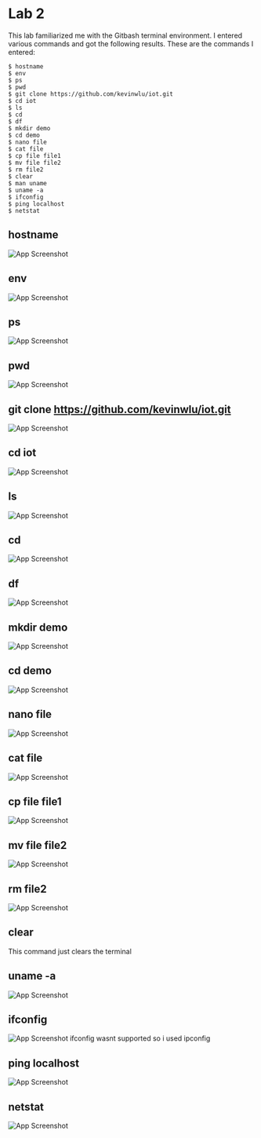 
# Lab 2

This lab familiarized me with the Gitbash terminal environment. I entered various commands and got the following results.
These are the commands I entered:
```
$ hostname
$ env
$ ps
$ pwd
$ git clone https://github.com/kevinwlu/iot.git
$ cd iot
$ ls
$ cd
$ df
$ mkdir demo
$ cd demo
$ nano file
$ cat file
$ cp file file1
$ mv file file2
$ rm file2
$ clear
$ man uname
$ uname -a
$ ifconfig
$ ping localhost
$ netstat
```


## hostname
![App Screenshot](https://github.com/user-attachments/assets/612fb564-ad2f-48d2-a86d-38295b05234e)
## env
![App Screenshot](https://github.com/user-attachments/assets/3a42f3f1-8e6d-4713-b3f3-fc021ad15eed)
## ps
![App Screenshot](https://github.com/user-attachments/assets/e450fa99-4570-4691-b942-10b8b8e08196)
## pwd
![App Screenshot](https://github.com/user-attachments/assets/92cc1579-13ad-484c-9802-307dce4e6ccd)
## git clone https://github.com/kevinwlu/iot.git
![App Screenshot](https://github.com/user-attachments/assets/d2e2bc95-f4f7-49a7-bee9-247ba508255b)
## cd iot
![App Screenshot](https://github.com/user-attachments/assets/30e8236f-4d81-4ee8-a01e-cda94e7db113)
## ls
![App Screenshot](https://github.com/user-attachments/assets/715e5759-e793-4cd2-961c-788473d656ff)
## cd
![App Screenshot](https://github.com/user-attachments/assets/e15501fe-bfe7-4dbc-bd68-5faa89e29e7e)
## df
![App Screenshot](https://github.com/user-attachments/assets/17c81c73-19e4-42e5-b253-c9fe151903f9)
## mkdir demo
![App Screenshot](https://github.com/user-attachments/assets/13ed9ddb-95cc-457c-a042-f384efffc272) 
## cd demo
![App Screenshot](https://github.com/user-attachments/assets/1372d986-0b2f-4326-b285-864f0614c5a7)
## nano file
![App Screenshot](https://github.com/user-attachments/assets/cc76cac8-92a3-4864-8085-532b028cd6f2)
## cat file
![App Screenshot](https://github.com/user-attachments/assets/7170108c-2e5a-4864-b44e-e8d1f0e5f061)
## cp file file1
![App Screenshot](https://github.com/user-attachments/assets/951bd7e1-29b7-4a7d-823d-6ceadd549578)
## mv file file2
![App Screenshot](https://github.com/user-attachments/assets/4c02cccb-467f-4645-86d5-2143597a4b71)
## rm file2
![App Screenshot](https://github.com/user-attachments/assets/0a7f0408-b410-44f1-9d6c-259de1193872)
## clear
This command just clears the terminal
## uname -a
![App Screenshot](https://github.com/user-attachments/assets/d2e97493-c0db-4cf8-9edc-80d00e121e98)
## ifconfig
![App Screenshot](https://github.com/user-attachments/assets/40f53d42-8ab4-45eb-b648-5a31616a1ace)
ifconfig wasnt supported so i used ipconfig
## ping localhost
![App Screenshot](https://github.com/user-attachments/assets/8e2f1b8b-ce3d-45fd-91dd-d81c152a3150)
## netstat
![App Screenshot](https://github.com/user-attachments/assets/11ec52c3-93fd-4444-b14b-dd3408e97a22)

    
